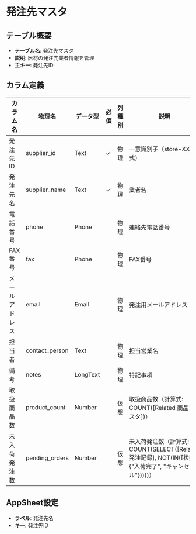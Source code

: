 # 発注先マスタ

## テーブル概要
- **テーブル名**: 発注先マスタ
- **説明**: 医材の発注先業者情報を管理
- **主キー**: 発注先ID

## カラム定義

| カラム名 | 物理名 | データ型 | 必須 | 列種別 | 説明 |
|---------|--------|----------|------|--------|------|
| 発注先ID | supplier_id | Text | ✓ | 物理 | 一意識別子（store-XX形式） |
| 発注先名 | supplier_name | Text | ✓ | 物理 | 業者名 |
| 電話番号 | phone | Phone | | 物理 | 連絡先電話番号 |
| FAX番号 | fax | Phone | | 物理 | FAX番号 |
| メールアドレス | email | Email | | 物理 | 発注用メールアドレス |
| 担当者 | contact_person | Text | | 物理 | 担当営業名 |
| 備考 | notes | LongText | | 物理 | 特記事項 |
| 取扱商品数 | product_count | Number | | 仮想 | 取扱商品数（計算式: COUNT([Related 商品マスタ])） |
| 未入荷発注数 | pending_orders | Number | | 仮想 | 未入荷発注数（計算式: COUNT(SELECT([Related 発注記録], NOT(IN([状態], {"入荷完了", "キャンセル"}))))） |

## AppSheet設定
- **ラベル**: 発注先名
- **キー**: 発注先ID
